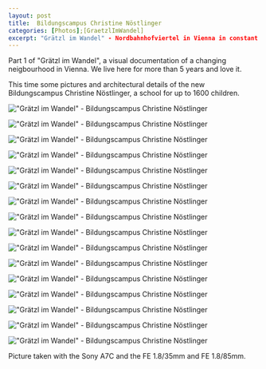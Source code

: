 ```yaml
---
layout: post
title:  Bildungscampus Christine Nöstlinger
categories: [Photos];[GraetzlImWandel]
excerpt: "Grätzl im Wandel" - Nordbahnhofviertel in Vienna in constant change
---
```


Part 1 of "Grätzl im Wandel", a visual documentation of a changing neigbourhood in Vienna. We live here for more than 5 years and love it. 

This time some pictures and architectural details of the new Bildungscampus Christine Nöstlinger, a school for up to 1600 children. 

!["Grätzl im Wandel" - Bildungscampus Christine Nöstlinger](../images/20210131/bildungscampus_christine_nöstlinger-01.jpg)

!["Grätzl im Wandel" - Bildungscampus Christine Nöstlinger](../images/20210131/bildungscampus_christine_nöstlinger-02.jpg)

!["Grätzl im Wandel" - Bildungscampus Christine Nöstlinger](../images/20210131/bildungscampus_christine_nöstlinger-03.jpg)

!["Grätzl im Wandel" - Bildungscampus Christine Nöstlinger](../images/20210131/bildungscampus_christine_nöstlinger-04.jpg)

!["Grätzl im Wandel" - Bildungscampus Christine Nöstlinger](../images/20210131/bildungscampus_christine_nöstlinger-05.jpg)

!["Grätzl im Wandel" - Bildungscampus Christine Nöstlinger](../images/20210131/bildungscampus_christine_nöstlinger-06.jpg)

!["Grätzl im Wandel" - Bildungscampus Christine Nöstlinger](../images/20210131/bildungscampus_christine_nöstlinger-07.jpg)

!["Grätzl im Wandel" - Bildungscampus Christine Nöstlinger](../images/20210131/bildungscampus_christine_nöstlinger-08.jpg)

!["Grätzl im Wandel" - Bildungscampus Christine Nöstlinger](../images/20210131/bildungscampus_christine_nöstlinger-09.jpg)

!["Grätzl im Wandel" - Bildungscampus Christine Nöstlinger](../images/20210131/bildungscampus_christine_nöstlinger-10.jpg)

!["Grätzl im Wandel" - Bildungscampus Christine Nöstlinger](../images/20210131/bildungscampus_christine_nöstlinger-11.jpg)

!["Grätzl im Wandel" - Bildungscampus Christine Nöstlinger](../images/20210131/bildungscampus_christine_nöstlinger-12.jpg)

!["Grätzl im Wandel" - Bildungscampus Christine Nöstlinger](../images/20210131/bildungscampus_christine_nöstlinger-13.jpg)

!["Grätzl im Wandel" - Bildungscampus Christine Nöstlinger](../images/20210131/bildungscampus_christine_nöstlinger-14.jpg)

!["Grätzl im Wandel" - Bildungscampus Christine Nöstlinger](../images/20210131/bildungscampus_christine_nöstlinger-15.jpg)

!["Grätzl im Wandel" - Bildungscampus Christine Nöstlinger](../images/20210131/bildungscampus_christine_nöstlinger-16.jpg)

Picture taken with the Sony A7C and the FE 1.8/35mm and FE 1.8/85mm.
